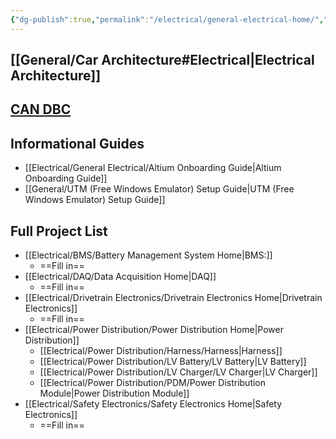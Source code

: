 ```yaml
---
{"dg-publish":true,"permalink":"/electrical/general-electrical-home/","pinned":true}
---
```


## [[General/Car Architecture#Electrical\|Electrical Architecture]]
## [CAN DBC](https://nfr-learn.ue.r.appspot.com/can)
## Informational Guides
- [[Electrical/General Electrical/Altium Onboarding Guide\|Altium Onboarding Guide]]
- [[General/UTM (Free Windows Emulator) Setup Guide\|UTM (Free Windows Emulator) Setup Guide]]
## Full Project List
- [[Electrical/BMS/Battery Management System Home\|BMS:]]
	- ==Fill in==
- [[Electrical/DAQ/Data Acquisition Home\|DAQ]]
	- ==Fill in==
- [[Electrical/Drivetrain Electronics/Drivetrain Electronics Home\|Drivetrain Electronics]]
	- ==Fill in==
- [[Electrical/Power Distribution/Power Distribution Home\|Power Distribution]]
	- [[Electrical/Power Distribution/Harness/Harness\|Harness]]
	- [[Electrical/Power Distribution/LV Battery/LV Battery\|LV Battery]]
	- [[Electrical/Power Distribution/LV Charger/LV Charger\|LV Charger]]
	- [[Electrical/Power Distribution/PDM/Power Distribution Module\|Power Distribution Module]]
- [[Electrical/Safety Electronics/Safety Electronics Home\|Safety Electronics]]
	- ==Fill in==